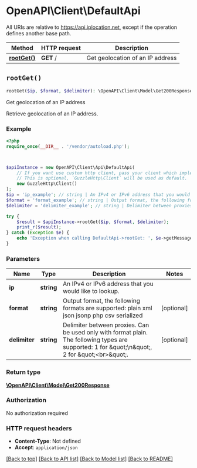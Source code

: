 # OpenAPI\Client\DefaultApi

All URIs are relative to https://api.iplocation.net, except if the operation defines another base path.

| Method | HTTP request | Description |
| ------------- | ------------- | ------------- |
| [**rootGet()**](DefaultApi.md#rootGet) | **GET** / | Get geolocation of an IP address |


## `rootGet()`

```php
rootGet($ip, $format, $delimiter): \OpenAPI\Client\Model\Get200Response
```

Get geolocation of an IP address

Retrieve geolocation of an IP address.

### Example

```php
<?php
require_once(__DIR__ . '/vendor/autoload.php');



$apiInstance = new OpenAPI\Client\Api\DefaultApi(
    // If you want use custom http client, pass your client which implements `GuzzleHttp\ClientInterface`.
    // This is optional, `GuzzleHttp\Client` will be used as default.
    new GuzzleHttp\Client()
);
$ip = 'ip_example'; // string | An IPv4 or IPv6 address that you would like to lookup.
$format = 'format_example'; // string | Output format, the following formats are supported: plain xml json jsonp php csv serialized
$delimiter = 'delimiter_example'; // string | Delimiter between proxies. Can be used only with format plain. The following types are supported: 1 for \"\\n\", 2 for \"<br>\".

try {
    $result = $apiInstance->rootGet($ip, $format, $delimiter);
    print_r($result);
} catch (Exception $e) {
    echo 'Exception when calling DefaultApi->rootGet: ', $e->getMessage(), PHP_EOL;
}
```

### Parameters

| Name | Type | Description  | Notes |
| ------------- | ------------- | ------------- | ------------- |
| **ip** | **string**| An IPv4 or IPv6 address that you would like to lookup. | |
| **format** | **string**| Output format, the following formats are supported: plain xml json jsonp php csv serialized | [optional] |
| **delimiter** | **string**| Delimiter between proxies. Can be used only with format plain. The following types are supported: 1 for \&quot;\\n\&quot;, 2 for \&quot;&lt;br&gt;\&quot;. | [optional] |

### Return type

[**\OpenAPI\Client\Model\Get200Response**](../Model/Get200Response.md)

### Authorization

No authorization required

### HTTP request headers

- **Content-Type**: Not defined
- **Accept**: `application/json`

[[Back to top]](#) [[Back to API list]](../../README.md#endpoints)
[[Back to Model list]](../../README.md#models)
[[Back to README]](../../README.md)

